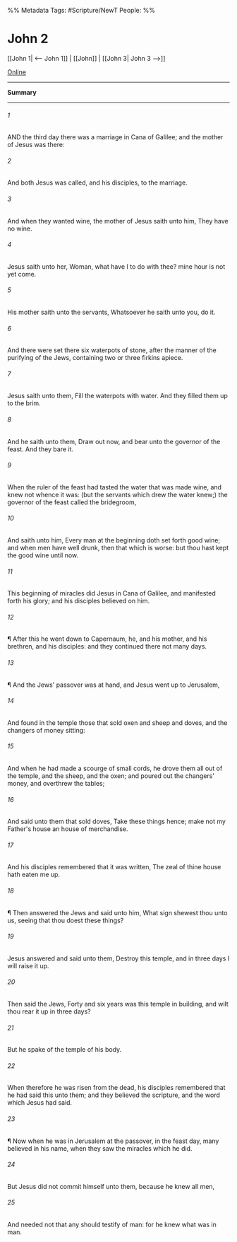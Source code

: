 %% Metadata
Tags: #Scripture/NewT
People: 
%%
# John 2
[[John 1| <-- John 1]] | [[John]] | [[John 3| John 3 -->]]

[Online](https://churchofjesuschrist.org/study/scriptures/nt/john/2?lang=eng)

---
__Summary__



---
###### 1
AND the third day there was a marriage in Cana of Galilee; and the mother of Jesus was there:
###### 2
And both Jesus was called, and his disciples, to the marriage.
###### 3
And when they wanted wine, the mother of Jesus saith unto him, They have no wine.
###### 4
Jesus saith unto her, Woman, what have I to do with thee? mine hour is not yet come.
###### 5
His mother saith unto the servants, Whatsoever he saith unto you, do it.
###### 6
And there were set there six waterpots of stone, after the manner of the purifying of the Jews, containing two or three firkins apiece.
###### 7
Jesus saith unto them, Fill the waterpots with water. And they filled them up to the brim.
###### 8
And he saith unto them, Draw out now, and bear unto the governor of the feast. And they bare it.
###### 9
When the ruler of the feast had tasted the water that was made wine, and knew not whence it was: (but the servants which drew the water knew;) the governor of the feast called the bridegroom,
###### 10
And saith unto him, Every man at the beginning doth set forth good wine; and when men have well drunk, then that which is worse: but thou hast kept the good wine until now.
###### 11
This beginning of miracles did Jesus in Cana of Galilee, and manifested forth his glory; and his disciples believed on him.
###### 12
¶ After this he went down to Capernaum, he, and his mother, and his brethren, and his disciples: and they continued there not many days.
###### 13
¶ And the Jews' passover was at hand, and Jesus went up to Jerusalem,
###### 14
And found in the temple those that sold oxen and sheep and doves, and the changers of money sitting:
###### 15
And when he had made a scourge of small cords, he drove them all out of the temple, and the sheep, and the oxen; and poured out the changers' money, and overthrew the tables;
###### 16
And said unto them that sold doves, Take these things hence; make not my Father's house an house of merchandise.
###### 17
And his disciples remembered that it was written, The zeal of thine house hath eaten me up.
###### 18
¶ Then answered the Jews and said unto him, What sign shewest thou unto us, seeing that thou doest these things?
###### 19
Jesus answered and said unto them, Destroy this temple, and in three days I will raise it up.
###### 20
Then said the Jews, Forty and six years was this temple in building, and wilt thou rear it up in three days?
###### 21
But he spake of the temple of his body.
###### 22
When therefore he was risen from the dead, his disciples remembered that he had said this unto them; and they believed the scripture, and the word which Jesus had said.
###### 23
¶ Now when he was in Jerusalem at the passover, in the feast day, many believed in his name, when they saw the miracles which he did.
###### 24
But Jesus did not commit himself unto them, because he knew all men,
###### 25
And needed not that any should testify of man: for he knew what was in man.



